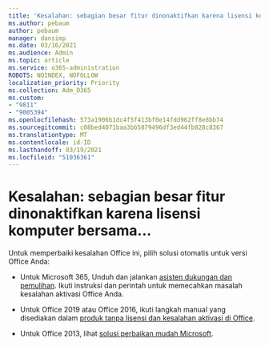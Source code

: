 ```yaml
---
title: 'Kesalahan: sebagian besar fitur dinonaktifkan karena lisensi komputer bersama...'
ms.author: pebaum
author: pebaum
manager: dansimp
ms.date: 03/16/2021
ms.audience: Admin
ms.topic: article
ms.service: o365-administration
ROBOTS: NOINDEX, NOFOLLOW
localization_priority: Priority
ms.collection: Adm_O365
ms.custom:
- "9811"
- "9005394"
ms.openlocfilehash: 573a1906b1dc4f5f413bf0e14fdd962ff8e8bb74
ms.sourcegitcommit: c08bed4071baa3bb5879496df3ed44fb828c8367
ms.translationtype: MT
ms.contentlocale: id-ID
ms.lasthandoff: 03/19/2021
ms.locfileid: "51036361"
---
```

# <a name="error-most-features-are-turned-off-because-a-shared-computer-license"></a>Kesalahan: sebagian besar fitur dinonaktifkan karena lisensi komputer bersama...

Untuk memperbaiki kesalahan Office ini, pilih solusi otomatis untuk versi Office Anda:

- Untuk Microsoft 365, Unduh dan jalankan [asisten dukungan dan pemulihan](https://aka.ms/SaRA-OfficeActivation-Chat). Ikuti instruksi dan perintah untuk memecahkan masalah kesalahan aktivasi Office Anda.

- Untuk Office 2019 atau Office 2016, ikuti langkah manual yang disediakan dalam [produk tanpa lisensi dan kesalahan aktivasi di Office](https://support.microsoft.com/office/0d23d3c0-c19c-4b2f-9845-5344fedc4380#bkmk_fixyourself).

- Untuk Office 2013, lihat [solusi perbaikan mudah Microsoft](https://support.microsoft.com/topic/microsoft-easy-fix-solutions-have-been-discontinued-b0f4b5f9-3b5a-bd9e-d75d-d45e2f12e16c).